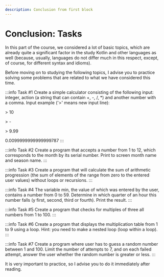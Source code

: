 ```yaml
---
description: Conclusion from first block
---
```

# Conclusion: Tasks
In this part of the course, we considered a lot of basic topics, which are already quite a significant factor in the 
study Kotlin and other languages as well (because, usually, languages do not differ 
much in this respect, except, of course, for different syntax and idioms).

Before moving on to studying the following topics, I advise you to practice solving some problems that are related to what we have considered this time.

:::info Task #1
Create a simple calculator consisting of the following
input: integer, action (a string that can contain +, -, /, *) and
another number with a comma.
Input example ('>' means new input line):

\> 10

\> -

\> 9.99

0.0099999999999999787
:::

:::info Task #2
Create a program that accepts a number from 1 to 12, which
corresponds to the month by its serial number. Print to screen
month name and season name.
:::

:::info Task #3
Create a program that will calculate the sum of arithmetic
progression (the sum of elements of the range from zero to the entered
user values) without loops or recursions.
:::

:::info Task #4
The variable min, the value of which was entered by the user, contains a number
from 0 to 59. Determine in which quarter of an hour this number falls (y
first, second, third or fourth). Print the result.
:::

:::info Task #5
Create a program that checks for multiples of three all numbers from
1 to 100.
:::

:::info Task #6
Create a program that displays the multiplication table from 1 to 9
using a loop.
Hint: you need to make a nested loop (loop within a loop).
:::

:::info Task #7
Create a program where user has to guess a random number between 1 and 100.
Limit the number of attempts to 7, and on each failed attempt, answer the user whether the random number is greater or less.
:::


It is very important to practice, so I advise you to do it immediately after reading.
